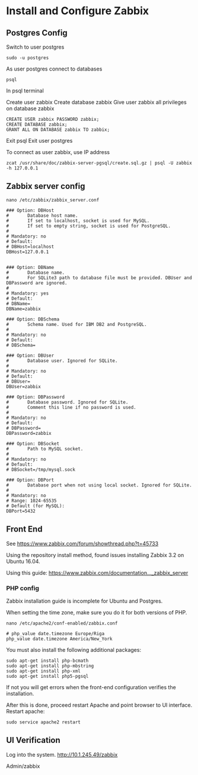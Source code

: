 # Install and Configure Zabbix

## Postgres Config

Switch to user postgres
```
sudo -u postgres
```

As user postgres connect to databases
```
psql
```
In psql terminal

Create user zabbix
Create database zabbix
Give user zabbix all privileges on database zabbix
```
CREATE USER zabbix PASSWORD zabbix;
CREATE DATABASE zabbix;
GRANT ALL ON DATABASE zabbix TO zabbix;
```
Exit psql
Exit user postgres

To connect as user zabbix, use IP address
```
zcat /usr/share/doc/zabbix-server-pgsql/create.sql.gz | psql -U zabbix -h 127.0.0.1
```
## Zabbix server config
```shell
nano /etc/zabbix/zabbix_server.conf

### Option: DBHost
#       Database host name.
#       If set to localhost, socket is used for MySQL.
#       If set to empty string, socket is used for PostgreSQL.
#
# Mandatory: no
# Default:
# DBHost=localhost
DBHost=127.0.0.1


### Option: DBName
#       Database name.
#       For SQLite3 path to database file must be provided. DBUser and DBPassword are ignored.
#
# Mandatory: yes
# Default:
# DBName=
DBName=zabbix

### Option: DBSchema
#       Schema name. Used for IBM DB2 and PostgreSQL.
#
# Mandatory: no
# Default:
# DBSchema=

### Option: DBUser
#       Database user. Ignored for SQLite.
#
# Mandatory: no
# Default:
# DBUser=
DBUser=zabbix

### Option: DBPassword
#       Database password. Ignored for SQLite.
#       Comment this line if no password is used.
#
# Mandatory: no
# Default:
# DBPassword=
DBPassword=zabbix

### Option: DBSocket
#       Path to MySQL socket.
#
# Mandatory: no
# Default:
# DBSocket=/tmp/mysql.sock

### Option: DBPort
#       Database port when not using local socket. Ignored for SQLite.
#
# Mandatory: no
# Range: 1024-65535
# Default (for MySQL):
DBPort=5432

```


## Front End
See https://www.zabbix.com/forum/showthread.php?t=45733

Using the repository install method, found issues installing Zabbix 3.2 on Ubuntu 16.04.

Using this guide:
https://www.zabbix.com/documentation..._zabbix_server

### PHP config

Zabbix installation guide is incomplete for Ubuntu and Postgres.

When setting the time zone, make sure you do it for both versions of PHP.

``` shell
nano /etc/apache2/conf-enabled/zabbix.conf

# php_value date.timezone Europe/Riga
php_value date.timezone America/New_York
```

You must also install the following additional packages:
```
sudo apt-get install php-bcmath
sudo apt-get install php-mbstring
sudo apt-get install php-xml
sudo apt-get install php5-pgsql
```
If not you will get errors when the front-end configuration verifies the installation.

After this is done, proceed restart Apache and point browser to UI interface.
Restart apache:
``` shell
sudo service apache2 restart
```

## UI Verification 
Log into the system.
http://10.1.245.49/zabbix

Admin/zabbix
